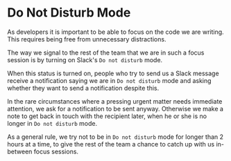# Do Not Disturb Mode

As developers it is important to be able to focus on the code we are writing.
This requires being free from unnecessary distractions.

The way we signal to the rest of the team that we are in such a focus session is
by turning on Slack's `Do not disturb` mode.

When this status is turned on, people who try to send us a Slack message receive
a notification saying we are in `Do not disturb` mode and asking whether they
want to send a notification despite this.

In the rare circumstances where a pressing urgent matter needs immediate
attention, we ask for a notification to be sent anyway. Otherwise we make a note
to get back in touch with the recipient later, when he or she is no longer in
`Do not disturb` mode.

As a general rule, we try not to be in `Do not disturb` mode for longer than 2
hours at a time, to give the rest of the team a chance to catch up with us
in-between focus sessions.
